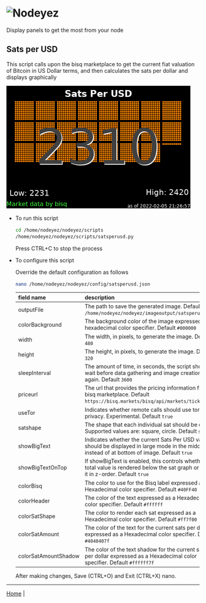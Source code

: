 # ![Nodeyez](../../../../raw/branch/main/images/nodeyez.svg)
Display panels to get the most from your node

## Sats per USD

This script calls upon the bisq marketplace to get the current fiat valuation of
Bitcoin in US Dollar terms, and then calculates the sats per dollar and displays
graphically

![sample sats per usd display](../images/satsperusd.png)

* To run this script

   ```sh
   cd /home/nodeyez/nodeyez/scripts
   /home/nodeyez/nodeyez/scripts/satsperusd.py
   ```

   Press CTRL+C to stop the process

* To configure this script

   Override the default configuration as follows

   ```sh
   nano /home/nodeyez/nodeyez/config/satsperusd.json
   ```

   | field name | description |
   | --- | --- |
   | outputFile | The path to save the generated image. Default `/home/nodeyez/nodeyez/imageoutput/satsperusd.png` |
   | colorBackground | The background color of the image expressed as a hexadecimal color specifier. Default `#000000` |
   | width | The width, in pixels, to generate the image. Default `480` |
   | height | The height, in pixels, to generate the image. Default `320` |
   | sleepInterval | The amount of time, in seconds, the script should wait before data gathering and image creation again. Default `3600` |
   | priceurl | The url that provides the pricing information from bisq marketplace. Default `https://bisq.markets/bisq/api/markets/ticker` |
   | useTor | Indicates whether remote calls should use torify for privacy. Experimental. Default `true` |
   | satshape | The shape that each individual sat should be drawn. Supported values are: square, circle. Default `square` |
   | showBigText | Indicates whether the current Sats Per USD value should be displayed in large mode in the middle instead of at bottom of image. Default `true` |
   | showBigTextOnTop | If showBigText is enabled, this controls whether the total value is rendered below the sat graph or above it in z-order. Default `true` |
   | colorBisq | The color to use for the Bisq label expressed as a Hexadecimal color specifier. Default `#40FF40` |
   | colorHeader | The color of the text expressed as a Hexadecial color specifier. Default `#ffffff` |
   | colorSatShape | The color to render each sat expressed as a Hexadecimal color specifier. Default `#ff7f00` |
   | colorSatAmount | The color of the text for the current sats per dollar expressed as a Hexadecimal color specifier. Default `#4040407f` |
   | colorSatAmountShadow | The color of the text shadow for the current sats per dollar expressed as a Hexadecimal color specifier. Default `#ffffff7f` |

   After making changes, Save (CTRL+O) and Exit (CTRL+X) nano.


---

[Home](../README.md) | 

